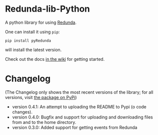# Redunda-lib-Python

A python library for using [Redunda](https://redunda.sobotics.org/).

One can install it using `pip`:

    pip install pyRedunda

will install the latest version.

Check out the docs [in the wiki](https://github.com/SOBotics/Redunda-lib-Python/wiki) for getting started.

# Changelog

(The Changelog only shows the most recent versions of the library; for all versions, visit [the package on PyPi](https://pypi.python.org/pypi/pyRedunda/))

 - version 0.4.1: An attempt to uploading the README to Pypi (o code changes).
 - version 0.4.0: Bugfix and support for uploading and downloading files from and to the home directory.
 - version 0.3.0: Added support for getting events from Redunda

